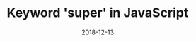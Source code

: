 ---
title: "Keyword 'super' in JavaScript"
date: "2018-12-13"
tags: ['learn','javascript','es2015']
---